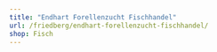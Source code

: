 ```yaml
---
title: "Endhart Forellenzucht Fischhandel"
url: /friedberg/endhart-forellenzucht-fischhandel/
shop: Fisch
---
```

